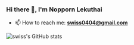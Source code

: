 ### Hi there 👋, I'm Nopporn Lekuthai

- 📫 How to reach me: **swiss0404@gmail.com**


<!--
**swissnp/swissnp** is a ✨ _special_ ✨ repository because its `README.md` (this file) appears on your GitHub profile.

Here are some ideas to get you started:

- 🔭 I’m currently working on ...
- 🌱 I’m currently learning ...
- 👯 I’m looking to collaborate on ...
- 🤔 I’m looking for help with ...
- 💬 Ask me about ...
- 📫 How to reach me: ...
- 😄 Pronouns: ...
- ⚡ Fun fact: ...
-->

![swiss's GitHub stats](https://github-readme-stats.vercel.app/api?username=swissnp)

